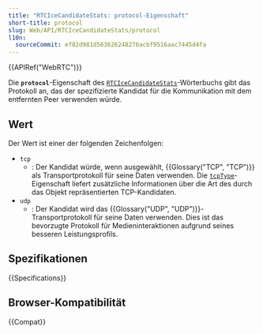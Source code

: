 ```yaml
---
title: "RTCIceCandidateStats: protocol-Eigenschaft"
short-title: protocol
slug: Web/API/RTCIceCandidateStats/protocol
l10n:
  sourceCommit: ef82d981d563626248276acbf9516aac7445d4fa
---
```


{{APIRef("WebRTC")}}

Die **`protocol`**-Eigenschaft des [`RTCIceCandidateStats`](/de/docs/Web/API/RTCIceCandidateStats)-Wörterbuchs gibt das Protokoll an, das der spezifizierte Kandidat für die Kommunikation mit dem entfernten Peer verwenden würde.

## Wert

Der Wert ist einer der folgenden Zeichenfolgen:

- `tcp`
  - : Der Kandidat würde, wenn ausgewählt, {{Glossary("TCP", "TCP")}} als Transportprotokoll für seine Daten verwenden.
    Die [`tcpType`](/de/docs/Web/API/RTCIceCandidate/tcpType)-Eigenschaft liefert zusätzliche Informationen über die Art des durch das Objekt repräsentierten TCP-Kandidaten.
- `udp`
  - : Der Kandidat wird das {{Glossary("UDP", "UDP")}}-Transportprotokoll für seine Daten verwenden.
    Dies ist das bevorzugte Protokoll für Medieninteraktionen aufgrund seines besseren Leistungsprofils.

## Spezifikationen

{{Specifications}}

## Browser-Kompatibilität

{{Compat}}
